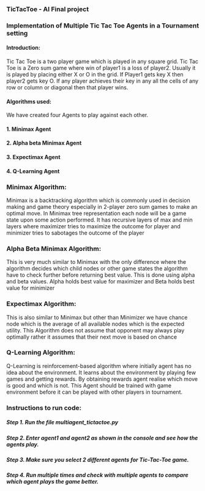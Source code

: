 ### TicTacToe - AI Final project

### Implementation of Multiple Tic Tac Toe Agents in a Tournament setting

#### Introduction:
Tic Tac Toe is a two player game which is played in any square grid. Tic Tac Toe is a Zero sum game where win of player1 is a loss of player2. Usually it is played by placing either X or O in the grid. If Player1 gets key X then player2 gets key O. If any player achieves their key in any all the cells of any row or column or diagonal then that player wins.

#### Algorithms used:
We have created four Agents to play against each other.

#### 1. Minimax Agent
#### 2. Alpha beta Minimax Agent
#### 3. Expectimax Agent
#### 4. Q-Learning Agent

### Minimax Algorithm:
Minimax is a backtracking algorithm which is commonly used in decision making and game theory especially in 2-player zero sum games to make an optimal move. In Minimax tree representation each node will be a game state upon some action performed. It has recursive layers of max and min layers where maximizer tries to maximize the outcome for player and minimizer tries to sabotages the outcome of the player

### Alpha Beta Minimax Algorithm:
This is very much similar to Minimax with the only difference where the algorithm decides which child nodes or other game states the algorithm have to check further before returning best value. This is done using alpha and beta values. Alpha holds best value for maximizer and Beta holds best value for minimizer

### Expectimax Algorithm:
This is also similar to Minimax but other than Minimizer we have chance node which is the average of all available nodes which is the expected utility. This Algorithm does not assume that opponent may always play optimally rather it assumes that their next move is based on chance

### Q-Learning Algorithm:
Q-Learning is reinforcement-based algorithm where initially agent has no idea about the environment. It learns about the environment by playing few games and getting rewards. By obtaining rewards agent realise which move is good and which is not. This Agent should be trained with game environment before it can be played with other players in tournament.

### Instructions to run code:
##### Step 1. Run the file multiagent_tictactoe.py
##### Step 2. Enter agent1 and agent2 as shown in the console and see how the agents play.
##### Step 3. Make sure you select 2 different agents for Tic-Tac-Toe game.
##### Step 4. Run multiple times and check with multiple agents to compare which agent plays the game better.
